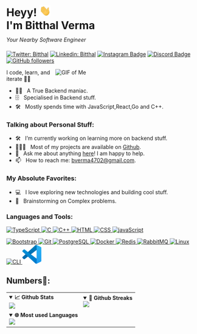 <!-- Heyy 👋 fellow Copy-Paster! The Star 🌟 button is right there in the top right ↗️. Thanks!!! -->

<h1>
    Heyy!
    <img src="https://raw.githubusercontent.com/ABSphreak/ABSphreak/master/gifs/Hi.gif" width="30px"> <br>
    I'm Bitthal Verma
</h2>
<p>
    <em style="position: relative; bottom: 7px;"> Your Nearby Software Engineer </em>
</p>


[![Twitter: Bitthal](https://img.shields.io/badge/Bitthal_Verma-Twitter-blue?style=flat-square&logo=twitter)](https://twitter.com/verma_bitthal)
[![Linkedin: Bitthal](https://img.shields.io/badge/Bitthal_Verma-LinkedIn-blue?style=flat-square&logo=linkedin)](https://www.linkedin.com/in/bitthal-verma-17383520a/)
[![Instagram Badge](https://img.shields.io/badge/bitthal_47-Instagram-e4405f?style=flat-square&logo=Instagram&logoColor=white)](https://www.instagram.com/bitthal_47/)
[![Discord Badge](https://img.shields.io/badge/Conquestor0352-Discord-7289d9?style=flat-square&logo=discord&logoColor=white)](https://discordapp.com/users/796335290771963905)
<a href="https://github.com/bcoder4702"> ![GitHub followers](https://img.shields.io/github/followers/bcoder4702?label=Follow&style=social)</a>


<!-- ## Nice To See You!&nbsp;![](https://visitor-badge.glitch.me/badge?page_id=OjusWiZard.OjusWiZard&style=flat-square&color=0088cc) +1 -->

<img align="right" alt="GIF of Me" width="375" src="https://github.com/bcoder4702/GIF/blob/main/bitthal_img.gif" />

I code, learn, and iterate 👨‍💻
- 👨‍💻 &nbsp; A True Backend maniac.
- 🗄️ &nbsp; Specialised in Backend stuff.
- 🛠 &nbsp; Mostly spends time with JavaScript,React,Go and C++.

### Talking about Personal Stuff:

- 🛠 &nbsp; I’m currently working on learning more on backend stuff.
- 👨🏻‍💻 &nbsp; Most of my projects are available on [Github](https://github.com/bcoder4702?tab=repositories).
- 💬 &nbsp; Ask me about anything [here](https://www.linkedin.com/in/bitthal-verma-17383520a/)! I am happy to help.
- 📫 &nbsp; How to reach me: bverma4702@gmail.com.

### My Absolute Favorites:

- 💻 &nbsp; I love exploring new technologies and building cool stuff.
- 🧠 &nbsp; Brainstorming on Complex problems.

### Languages and Tools:

<p>
    <a href="https://www.typescriptlang.org/">
        <img height="50" src="https://upload.wikimedia.org/wikipedia/commons/4/4c/Typescript_logo_2020.svg" alt="TypeScript">
    </a>
    <a href="https://en.wikipedia.org/wiki/C_(programming_language)">
        <img height="50" src="https://img.icons8.com/color/50/000000/c-programming.png" alt="C">
    </a>
    <a href="https://www.cplusplus.com/">
        <img height="50" src="https://img.icons8.com/color/50/000000/c-plus-plus-logo.png" alt="C++">
    </a>
    <a href="https://html.com/">
        <img height="50" src="https://img.icons8.com/color/50/000000/html-5--v1.png" alt="HTML">
    </a>
    <a href="https://en.wikipedia.org/wiki/CSS">
        <img height="50" src="https://img.icons8.com/color/50/000000/css3.png" alt="CSS">
    </a>
    <a href="https://www.javascript.com/">
        <img height="50" src="https://img.icons8.com/color/50/000000/javascript--v1.png" alt="javaScript">
    </a>
</p>
<p>
    </a>
    <a href="https://getbootstrap.com/">
        <img height="50" src="https://img.icons8.com/color/50/000000/bootstrap.png" alt="Bootstrap">
    </a>
    <a href="https://git-scm.com/">
        <img height="50" src="https://img.icons8.com/color/50/000000/git.png" alt="Git">
    </a>
    <a href="https://www.postgresql.org/">
        <img height="50" src="https://img.icons8.com/color/50/000000/postgreesql.png" alt="PostgreSQL">
    </a>
    <a href="https://www.docker.com/">
        <img height="50" src="https://img.icons8.com/color/50/000000/docker.png" alt="Docker">
    </a>
    <a href="https://redis.io/">
        <img height="50" src="https://img.icons8.com/color/48/null/redis.png" alt="Redis">
    </a>
    <a href="https://www.rabbitmq.com/">
        <img height="50" src="https://cdn.iconscout.com/icon/free/png-256/rabbitmq-282296.png" alt="RabbitMQ">
    </a>
    <a href="https://www.linux.org/">
        <img height="50" src="https://img.icons8.com/color/50/000000/ubuntu--v1.png" alt="Linux">
    </a>
    <a href="https://www.gnu.org/software/bash/">
        <img height="50" src="https://img.icons8.com/color/50/000000/console.png" alt="CLI">
    </a>
    <a href="https://code.visualstudio.com/">
        <img height="50" src="https://raw.githubusercontent.com/github/explore/80688e429a7d4ef2fca1e82350fe8e3517d3494d/topics/visual-studio-code/visual-studio-code.png" alt="VS-Code">
    </a>
</p>

## Numbers🔢:

<table>
  <tr>
    <td>
     <details open>	
      <summary><b>📈 Github Stats</b></summary>
      <img height="180em" src="https://github-readme-stats.vercel.app/api?username=bcoder4702&theme=dracula&show_icons=true&hide_border=true&&count_private=true&include_all_commits=true" />
      </details>
    </td>
    <td>
     <details open>	
      <summary><b>🎯 Github Streaks</b></summary>
      <img height="180em" src="https://github-readme-streak-stats.herokuapp.com/?user=bcoder4702&&theme=dracula&hide_border=true" />
     </details>
    </td>
   </tr>
    <td>
     <details open>	
      <summary><b>🌐 Most used Languages</b></summary>
      <img height="180em" src="https://github-readme-stats.vercel.app/api/top-langs/?username=bcoder4702&theme=dracula&show_icons=true&hide_border=true&layout=compact&langs_count=8"/>
     </details>
    </td>

